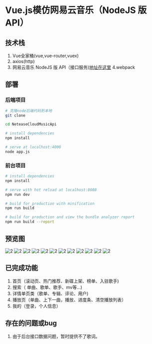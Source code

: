 # Vue.js模仿网易云音乐（NodeJS 版 API）

## 技术栈
1. Vue全家桶(vue,vue-router,vuex)
2. axios(http)
3. 网易云音乐 NodeJS 版 API（接口服务)[地址在这里](https://binaryify.github.io/NeteaseCloudMusicApi/#/?id=neteasecloudmusicapi)
4.webpack


## 部署

### 后端项目

``` bash
# 克隆node后端代码到本地
git clone 

cd NeteaseCloudMusicApi

# install dependencies
npm install 

# serve at localhost:4000
node app.js
```

### 前台项目

``` bash
# install dependencies
npm install

# serve with hot reload at localhost:8080
npm run dev

# build for production with minification
npm run build

# build for production and view the bundle analyzer report
npm run build --report
```

## 预览图
![2](https://github.com/xqqaixuexi/NeteaseCloudMusic/tree/master/image/index.png)
![2](https://github.com/xqqaixuexi/NeteaseCloudMusic/tree/master/image/index_playlist.png)
![2](https://github.com/xqqaixuexi/NeteaseCloudMusic/tree/master/image/index_album.png)
![2](https://github.com/xqqaixuexi/NeteaseCloudMusic/tree/master/image/index_toplist.png)
![2](https://github.com/xqqaixuexi/NeteaseCloudMusic/tree/master/image/playlist.png)
![2](https://github.com/xqqaixuexi/NeteaseCloudMusic/tree/master/image/toplist.png)
![2](https://github.com/xqqaixuexi/NeteaseCloudMusic/tree/master/image/song.png)
![2](https://github.com/xqqaixuexi/NeteaseCloudMusic/tree/master/image/search.png)
![2](https://github.com/xqqaixuexi/NeteaseCloudMusic/tree/master/image/musicPlay.png)
![2](https://github.com/xqqaixuexi/NeteaseCloudMusic/tree/master/image/login.png)
![2](https://github.com/xqqaixuexi/NeteaseCloudMusic/tree/master/image/user.png)
![2](https://github.com/xqqaixuexi/NeteaseCloudMusic/tree/master/image/collectPlaylist.png)

## 已完成功能
1. 首页（滚动页、热门推荐、新碟上架、榜单、入驻歌手)
2. 搜索（ 单曲、歌单、歌手、mv等...)
3. 详情单页类（歌单、专辑、评论、用户)
4. 播放页（单曲、上下一曲，播放、进度条、清空播放列表）
5. 我的（登录，个人信息）



## 存在的问题或bug
1. 由于后台接口数据问题，暂时提供不了歌词。
